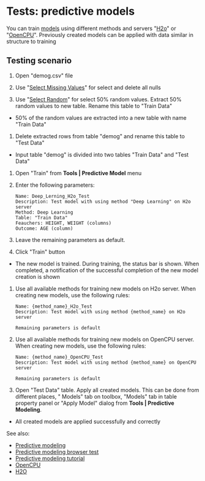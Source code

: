 <!-- TITLE: Tests: Predictive models -->
<!-- SUBTITLE: -->

# Tests: predictive models

You can train [models](predictive-modeling.md) using different methods and servers
"[H2o](https://h2o.ai)" or "[OpenCPU](https://topepo.github.io/caret/index.html)". Previously created models can be
applied with data similar in structure to training

## Testing scenario

1. Open "demog.csv" file

1. Use "[Select Missing Values](../explore/select-missing-values.md)" for select and delete all nulls

1. Use "[Select Random](../explore/select-random-rows.md)" for select 50% random values. Extract 50% random values to
   new table. Rename this table to "Train Data"

* 50% of the random values are extracted into a new table with name "Train Data"

1. Delete extracted rows from table "demog" and rename this table to "Test Data"

* Input table "demog" is divided into two tables "Train Data" and "Test Data"

1. Open "Train" from **Tools | Predictive Model** menu

1. Enter the following parameters:

       Name: Deep_Lerning_H2o_Test
       Description: Test model with using method "Deep Learning" on H2o server
       Method: Deep Learning
       Table: "Train Data"
       Feauchers: HEIGHT, WEIGHT (columns)
       Outcome: AGE (column)

1. Leave the remaining parameters as default.

1. Click "Train" button

* The new model is trained. During training, the status bar is shown. When completed, a notification of the successful
  completion of the new model creation is shown

1. Use all available methods for training new models on H2o server. When creating new models, use the following rules:

       Name: {method_name}_H2o_Test
       Description: Test model with using method {method_name} on H2o server

       Remaining parameters is default

1. Use all available methods for training new models on OpenCPU server. When creating new models, use the following
   rules:

       Name: {method_name}_OpenCPU_Test
       Description: Test model with using method {method_name} on OpenCPU server

       Remaining parameters is default

1. Open "Test Data" table. Apply all created models. This can be done from different places, "
   Models" tab on toolbox, "Models" tab in table property panel or "Apply Model" dialog from **Tools | Predictive
   Modeling**.

* All created models are applied successfully and correctly

See also:

* [Predictive modeling](predictive-modeling.md)
* [Predictive modeling browser test](predictive-modeling-browser-test.md)
* [Predictive modeling tutorial](../_internal/tutorials/predictive-modeling.md)
* [OpenCPU](https://www.opencpu.org/)
* [H2O](https://h2o.ai/)
